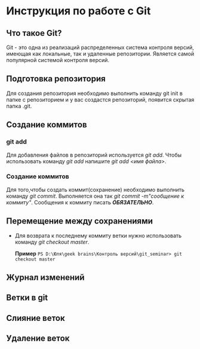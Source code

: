 # Инструкция по работе с Git

## Что такое Git?

Git - это одна из реализаций распределенных система контроля версий, имеющая как локальные, так и удаленные репозитории. Является самой популярной системой контроля версий.

## Подготовка репозитория

Для создания репозитория необходимо выполнить команду git init в папке с репозиторием и у вас создастся репозиторий, появится скрытая папка .git.

## Создание коммитов

### git add

Для добавления файлов в репозиторий используется *git add*. Чтобы использовать команду *git add* напишите *git add <имя файла>*.


### Создание коммитов
Для того,чтобы создать коммит(сохранение) необходимо выполнить команду *git commit*. Выполняется она так *git commit -m"сообщение к коммиту"*. Сообщения к коммиту писать ***ОБЯЗАТЕЛЬНО***. 

## Перемещение между сохранениями

* Для возврата к последнему коммиту ветки нужно использовать команду *git checkout master*.

    **Пример** `PS D:\Юля\geek brains\Контроль версий\git_seminar> git checkout master`


## Журнал изменений

## Ветки в git

## Cлияние веток

## Удаление веток